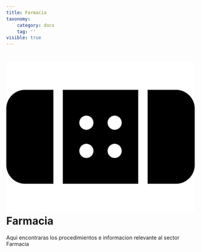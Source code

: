 ```yaml
---
title: Farmacia
taxonomy:
    category: docs
    tag: ''
visible: true
---
```


# ![](band-aid.svg) Farmacia

Aqui encontraras los procedimientos  e informacion relevante al sector Farmacia